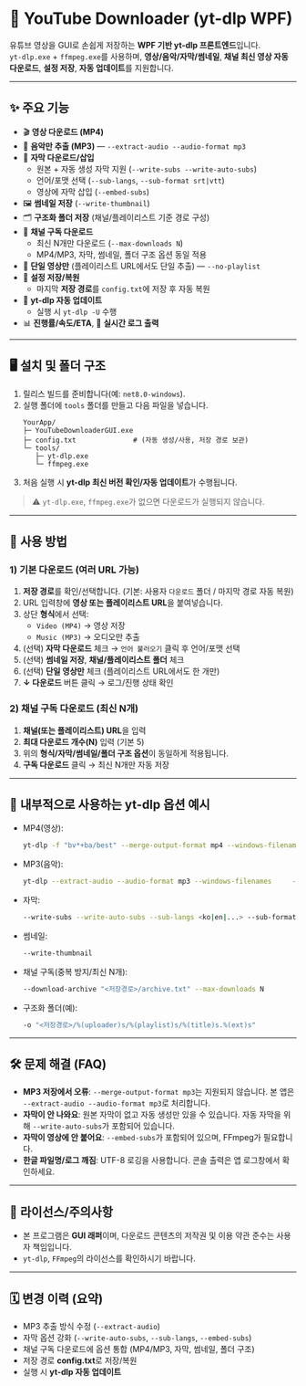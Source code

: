 # 📘 YouTube Downloader (yt-dlp WPF)

유튜브 영상을 GUI로 손쉽게 저장하는 **WPF 기반 yt-dlp 프론트엔드**입니다.  
`yt-dlp.exe` + `ffmpeg.exe`를 사용하며, **영상/음악/자막/썸네일**, **채널 최신 영상 자동 다운로드**, **설정 저장**, **자동 업데이트**를 지원합니다.

---

## ✨ 주요 기능

- 🎬 **영상 다운로드 (MP4)**
- 🎵 **음악만 추출 (MP3)** — `--extract-audio --audio-format mp3`
- 📝 **자막 다운로드/삽입**
  - 원본 + 자동 생성 자막 지원 (`--write-subs --write-auto-subs`)
  - 언어/포맷 선택 (`--sub-langs`, `--sub-format srt|vtt`)
  - 영상에 자막 삽입 (`--embed-subs`)
- 🖼 **썸네일 저장** (`--write-thumbnail`)
- 🗂 **구조화 폴더 저장** (채널/플레이리스트 기준 경로 구성)
- 📡 **채널 구독 다운로드**
  - 최신 N개만 다운로드 (`--max-downloads N`)
  - MP4/MP3, 자막, 썸네일, 폴더 구조 옵션 동일 적용
- 🧭 **단일 영상만** (플레이리스트 URL에서도 단일 추출) — `--no-playlist`
- 💾 **설정 저장/복원**
  - 마지막 **저장 경로**를 `config.txt`에 저장 후 자동 복원
- 🔄 **yt-dlp 자동 업데이트**
  - 실행 시 `yt-dlp -U` 수행
- 📊 **진행률/속도/ETA**, 📜 **실시간 로그 출력**

---

## 🖥 설치 및 폴더 구조

1. 릴리스 빌드를 준비합니다(예: `net8.0-windows`).  
2. 실행 폴더에 `tools` 폴더를 만들고 다음 파일을 넣습니다.
   ```text
   YourApp/
   ├─ YouTubeDownloaderGUI.exe
   ├─ config.txt              # (자동 생성/사용, 저장 경로 보관)
   └─ tools/
      ├─ yt-dlp.exe
      └─ ffmpeg.exe
   ```
3. 처음 실행 시 **yt-dlp 최신 버전 확인/자동 업데이트**가 수행됩니다.

> ⚠️ `yt-dlp.exe`, `ffmpeg.exe`가 없으면 다운로드가 실행되지 않습니다.

---

## 🚀 사용 방법

### 1) 기본 다운로드 (여러 URL 가능)
1. **저장 경로**를 확인/선택합니다. (기본: 사용자 `다운로드` 폴더 / 마지막 경로 자동 복원)
2. URL 입력창에 **영상 또는 플레이리스트 URL**을 붙여넣습니다.
3. 상단 **형식**에서 선택:
   - `Video (MP4)` → 영상 저장
   - `Music (MP3)` → 오디오만 추출
4. (선택) **자막 다운로드** 체크 → `언어 불러오기` 클릭 후 언어/포맷 선택  
5. (선택) **썸네일 저장**, **채널/플레이리스트 폴더** 체크  
6. (선택) **단일 영상만** 체크 (플레이리스트 URL에서도 한 개만)
7. **↓ 다운로드** 버튼 클릭 → 로그/진행 상태 확인

### 2) 채널 구독 다운로드 (최신 N개)
1. **채널(또는 플레이리스트) URL**을 입력
2. **최대 다운로드 개수(N)** 입력 (기본 5)
3. 위의 **형식/자막/썸네일/폴더 구조 옵션**이 동일하게 적용됩니다.
4. **구독 다운로드** 클릭 → 최신 N개만 자동 저장

---

## 🧩 내부적으로 사용하는 yt-dlp 옵션 예시

- MP4(영상):
  ```bash
  yt-dlp -f "bv*+ba/best" --merge-output-format mp4 --windows-filenames     -o "<저장경로>/%(title)s.%(ext)s" --newline <URL>
  ```
- MP3(음악):
  ```bash
  yt-dlp --extract-audio --audio-format mp3 --windows-filenames     -o "<저장경로>/%(title)s.%(ext)s" --newline <URL>
  ```
- 자막:
  ```bash
  --write-subs --write-auto-subs --sub-langs <ko|en|...> --sub-format <srt|vtt> --embed-subs
  ```
- 썸네일:
  ```bash
  --write-thumbnail
  ```
- 채널 구독(중복 방지/최신 N개):
  ```bash
  --download-archive "<저장경로>/archive.txt" --max-downloads N
  ```
- 구조화 폴더(예):
  ```bash
  -o "<저장경로>/%(uploader)s/%(playlist)s/%(title)s.%(ext)s"
  ```

---

## 🛠 문제 해결 (FAQ)

- **MP3 저장에서 오류**: `--merge-output-format mp3`는 지원되지 않습니다. 본 앱은 `--extract-audio --audio-format mp3`로 처리합니다.
- **자막이 안 나와요**: 원본 자막이 없고 자동 생성만 있을 수 있습니다. 자동 자막을 위해 `--write-auto-subs`가 포함되어 있습니다.
- **자막이 영상에 안 붙어요**: `--embed-subs`가 포함되어 있으며, FFmpeg가 필요합니다.
- **한글 파일명/로그 깨짐**: UTF-8 로깅을 사용합니다. 콘솔 출력은 앱 로그창에서 확인하세요.

---

## 📄 라이선스/주의사항

- 본 프로그램은 **GUI 래퍼**이며, 다운로드 콘텐츠의 저작권 및 이용 약관 준수는 사용자 책임입니다.
- `yt-dlp`, `FFmpeg`의 라이선스를 확인하시기 바랍니다.

---

## 🗓 변경 이력 (요약)

- MP3 추출 방식 수정 (`--extract-audio`)
- 자막 옵션 강화 (`--write-auto-subs`, `--sub-langs`, `--embed-subs`)
- 채널 구독 다운로드에 옵션 통합 (MP4/MP3, 자막, 썸네일, 폴더 구조)
- 저장 경로 **config.txt**로 저장/복원
- 실행 시 **yt-dlp 자동 업데이트**


